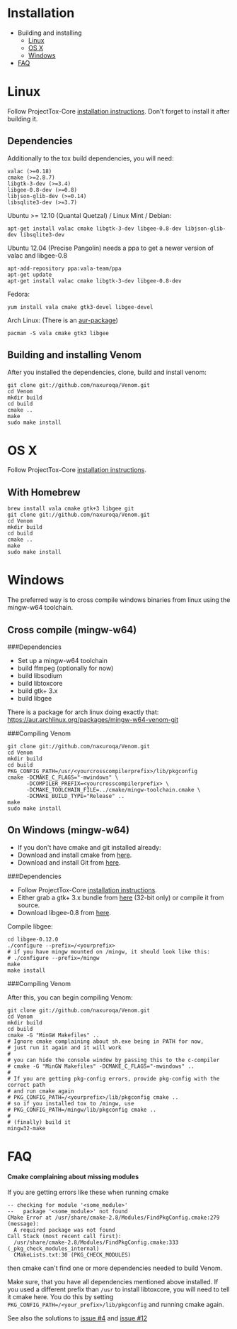 Installation
============
- Building and installing
    - [Linux](#linux)
    - [OS X](#osx)
    - [Windows](#windows)
- [FAQ](#faq)



Linux
=====

Follow ProjectTox-Core [installation instructions](https://github.com/irungentoo/ProjectTox-Core/blob/master/INSTALL.md#linux).
Don't forget to install it after building it.

Dependencies
------------

Additionally to the tox build dependencies, you will need:

    valac (>=0.18)
    cmake (>=2.8.7)
    libgtk-3-dev (>=3.4)
    libgee-0.8-dev (>=0.8)
    libjson-glib-dev (>=0.14)
    libsqlite3-dev (>=3.7)

Ubuntu >= 12.10 (Quantal Quetzal) / Linux Mint / Debian:

    apt-get install valac cmake libgtk-3-dev libgee-0.8-dev libjson-glib-dev libsqlite3-dev

Ubuntu 12.04 (Precise Pangolin) needs a ppa to get a newer version of valac and libgee-0.8

    apt-add-repository ppa:vala-team/ppa
    apt-get update
    apt-get install valac cmake libgtk-3-dev libgee-0.8-dev

Fedora:

    yum install vala cmake gtk3-devel libgee-devel

Arch Linux: (There is an [aur-package](https://aur.archlinux.org/packages/venom-git))

    pacman -S vala cmake gtk3 libgee

Building and installing Venom
-----------------------------

After you installed the dependencies, clone, build and install venom:

    git clone git://github.com/naxuroqa/Venom.git
    cd Venom
    mkdir build
    cd build
    cmake ..
    make
    sudo make install

OS X
====

Follow ProjectTox-Core [installation instructions](https://github.com/irungentoo/ProjectTox-Core/blob/master/INSTALL.md#os-x).

With Homebrew
-------------

    brew install vala cmake gtk+3 libgee git
    git clone git://github.com/naxuroqa/Venom.git
    cd Venom
    mkdir build
    cd build
    cmake ..
    make
    sudo make install

Windows
=======

The preferred way is to cross compile windows binaries from linux using the mingw-w64 toolchain.

Cross compile (mingw-w64)
-------------------------

###Dependencies
* Set up a mingw-w64 toolchain
* build ffmpeg (optionally for now)
* build libsodium
* build libtoxcore
* build gtk+ 3.x
* build libgee

There is a package for arch linux doing exactly that: https://aur.archlinux.org/packages/mingw-w64-venom-git

###Compiling Venom

    git clone git://github.com/naxuroqa/Venom.git
    cd Venom
    mkdir build
    cd build
    PKG_CONFIG_PATH=/usr/<yourcrosscompilerprefix>/lib/pkgconfig
    cmake -DCMAKE_C_FLAGS="-mwindows" \
          -DCOMPILER_PREFIX=<yourcrosscompilerprefix> \
          -DCMAKE_TOOLCHAIN_FILE=../cmake/mingw-toolchain.cmake \
          -DCMAKE_BUILD_TYPE="Release" ..
    make
    sudo make install

On Windows (mingw-w64)
----------------------

* If you don't have cmake and git installed already:
 *  Download and install cmake from [here](http://www.cmake.org/cmake/resources/software.html).
 *  Download and install Git from [here](http://git-scm.com/download/win).

###Dependencies

* Follow ProjectTox-Core [installation instructions](https://github.com/irungentoo/ProjectTox-Core/blob/master/INSTALL.md#windows).
* Either grab a gtk+ 3.x bundle from [here](http://www.gtk.org/download/win32.php) (32-bit only) or compile it from source.
* Download libgee-0.8 from [here](http://ftp.gnome.org/pub/GNOME/sources/libgee/0.12).

Compile libgee:

    cd libgee-0.12.0
    ./configure --prefix=/<yourprefix>
    # if you have mingw mounted on /mingw, it should look like this:
    # ./configure --prefix=/mingw
    make
    make install

###Compiling Venom

After this, you can begin compiling Venom:

    git clone git://github.com/naxuroqa/Venom.git
    cd Venom
    mkdir build
    cd build
    cmake -G "MinGW Makefiles" ..
    # Ignore cmake complaining about sh.exe being in PATH for now,
    # just run it again and it will work
    # 
    # you can hide the console window by passing this to the c-compiler
    # cmake -G "MinGW Makefiles" -DCMAKE_C_FLAGS="-mwindows" ..
    # 
    # If you are getting pkg-config errors, provide pkg-config with the correct path
    # and run cmake again
    # PKG_CONFIG_PATH=/<yourprefix>/lib/pkgconfig cmake ..
    # so if you installed tox to /mingw, use
    # PKG_CONFIG_PATH=/mingw/lib/pkgconfig cmake ..
    # 
    # (finally) build it
    mingw32-make

FAQ
===
#### Cmake complaining about missing modules
If you are getting errors like these when running cmake

    -- checking for module '<some_module>'
    --   package '<some_module>' not found
    CMake Error at /usr/share/cmake-2.8/Modules/FindPkgConfig.cmake:279 (message):
      A required package was not found
    Call Stack (most recent call first):
      /usr/share/cmake-2.8/Modules/FindPkgConfig.cmake:333 (_pkg_check_modules_internal)
      CMakeLists.txt:30 (PKG_CHECK_MODULES)

then cmake can't find one or more dependencies needed to build Venom.

Make sure, that you have all dependencies mentioned above installed.
If you used a different prefix than ``/usr`` to install libtoxcore, you will need to tell it cmake here.
You do this by setting ``PKG_CONFIG_PATH=/<your_prefix>/lib/pkgconfig`` and running cmake again.

See also the solutions to [issue #4](https://github.com/naxuroqa/Venom/issues/4) and [issue #12](https://github.com/naxuroqa/Venom/issues/12)
